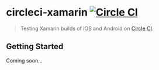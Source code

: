 # circleci-xamarin [![Circle CI](https://circleci.com/gh/sandcastle/circleci-xamarin.svg?style=svg)](https://circleci.com/gh/sandcastle/circleci-xamarin)

> Testing Xamarin builds of iOS and Android on [Circle CI](https://circleci.com).

## Getting Started

Coming soon...
